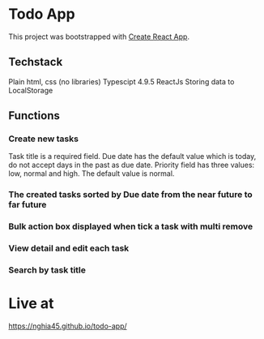 # Todo App

This project was bootstrapped with [Create React App](https://github.com/facebook/create-react-app).

## Techstack
Plain html, css (no libraries)
Typescipt 4.9.5
ReactJs
Storing data to LocalStorage

## Functions

### Create new tasks
Task title is a required field.
Due date has the default value which is today, do not accept days in the past as due date.
Priority field has three values: low, normal and high. The default value is normal. 
### The created tasks sorted by Due date from the near future to far future
### Bulk action box displayed when tick a task with multi remove 
### View detail and edit each task
### Search by task title

# Live at
https://nghia45.github.io/todo-app/
